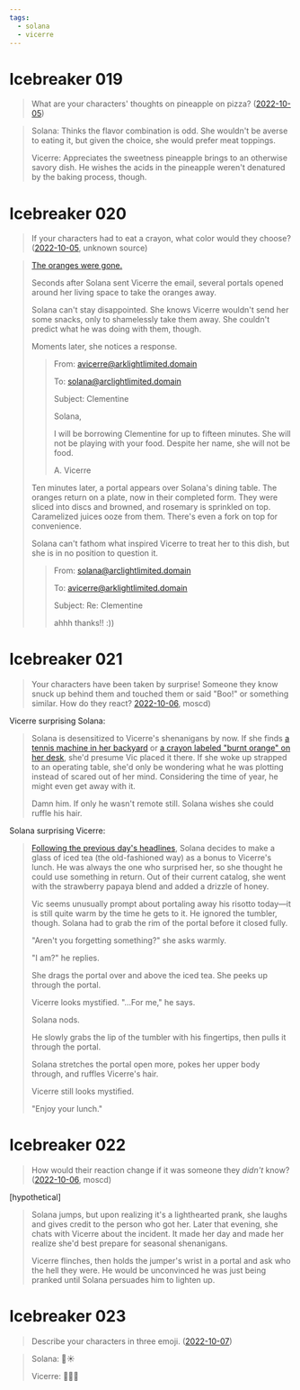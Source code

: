 ```yaml
---
tags:
  - solana
  - vicerre
---
```


# Icebreaker 019

> What are your characters' thoughts on pineapple on pizza? ([2022-10-05](https://discord.com/channels/448538687983321098/1020875112045613217/1027183246234095708))

> Solana: Thinks the flavor combination is odd. She wouldn't be averse to eating it, but given the choice, she would prefer meat toppings.
>
> Vicerre: Appreciates the sweetness pineapple brings to an otherwise savory dish. He wishes the acids in the pineapple weren't denatured by the baking process, though.

# Icebreaker 020

> If your characters had to eat a crayon, what color would they choose? ([2022-10-05](https://discord.com/channels/448538687983321098/1020875112045613217/1027271797101576273), unknown source)

> [The oranges were gone.](2022-10-01_icebreaker-011-012-013-014.md)
>
> Seconds after Solana sent Vicerre the email, several portals opened around her living space to take the oranges away.
>
> Solana can't stay disappointed. She knows Vicerre wouldn't send her some snacks, only to shamelessly take them away. She couldn't predict what he was doing with them, though.
>
> Moments later, she notices a response.
>
> > From: avicerre@arklightlimited.domain
> >
> > To: solana@arclightlimited.domain
> >
> > Subject: Clementine
> >
> > Solana,
> >
> > I will be borrowing Clementine for up to fifteen minutes. She will not be playing with your food. Despite her name, she will not be food.
> >
> > A. Vicerre
>
> Ten minutes later, a portal appears over Solana's dining table. The oranges return on a plate, now in their completed form. They were sliced into discs and browned, and rosemary is sprinkled on top. Caramelized juices ooze from them. There's even a fork on top for convenience.
>
> Solana can't fathom what inspired Vicerre to treat her to this dish, but she is in no position to question it.
>
> > From: solana@arclightlimited.domain
> >
> > To: avicerre@arklightlimited.domain
> >
> > Subject: Re: Clementine
> >
> > ahhh thanks!! :))

# Icebreaker 021

> Your characters have been taken by surprise! Someone they know snuck up behind them and touched them or said "Boo!" or something similar. How do they react? [2022-10-06](https://discord.com/channels/448538687983321098/1020875112045613217/1027432085910208603), moscd)

Vicerre surprising Solana:

> Solana is desensitized to Vicerre's shenanigans by now. If she finds [a tennis machine in her backyard](../2021/2021-07-03_elucidation-001_portals.md) or [a crayon labeled "burnt orange" on her desk](2022-10-08_icebreaker-019-020-021-022-023.md), she'd presume Vic placed it there. If she woke up strapped to an operating table, she'd only be wondering what he was plotting instead of scared out of her mind. Considering the time of year, he might even get away with it.
>
> Damn him. If only he wasn't remote still. Solana wishes she could ruffle his hair.

Solana surprising Vicerre:

> [Following the previous day's headlines](2022-10-05_icebreaker-018.md), Solana decides to make a glass of iced tea (the old-fashioned way) as a bonus to Vicerre's lunch. He was always the one who surprised her, so she thought he could use something in return. Out of their current catalog, she went with the strawberry papaya blend and added a drizzle of honey.
>
> Vic seems unusually prompt about portaling away his risotto today—it is still quite warm by the time he gets to it. He ignored the tumbler, though. Solana had to grab the rim of the portal before it closed fully.
>
> "Aren't you forgetting something?" she asks warmly.
>
> "I am?" he replies.
>
> She drags the portal over and above the iced tea. She peeks up through the portal.
>
> Vicerre looks mystified. "...For me," he says.
>
> Solana nods.
>
> He slowly grabs the lip of the tumbler with his fingertips, then pulls it through the portal.
>
> Solana stretches the portal open more, pokes her upper body through, and ruffles Vicerre's hair.
>
> Vicerre still looks mystified.
>
> "Enjoy your lunch."

# Icebreaker 022

> How would their reaction change if it was someone they _didn't_ know? ([2022-10-06](https://discord.com/channels/448538687983321098/1020875112045613217/1027432197633880075), moscd)

[hypothetical]

> Solana jumps, but upon realizing it's a lighthearted prank, she laughs and gives credit to the person who got her. Later that evening, she chats with Vicerre about the incident. It made her day and made her realize she'd best prepare for seasonal shenanigans.
>
> Vicerre flinches, then holds the jumper's wrist in a portal and ask who the hell they were. He would be unconvinced he was just being pranked until Solana persuades him to lighten up.

# Icebreaker 023

> Describe your characters in three emoji. ([2022-10-07](https://discord.com/channels/448538687983321098/1020875112045613217/1027901645360742500))

> Solana: 🧡☀️
>
> Vicerre: 🌵🧩🧪
